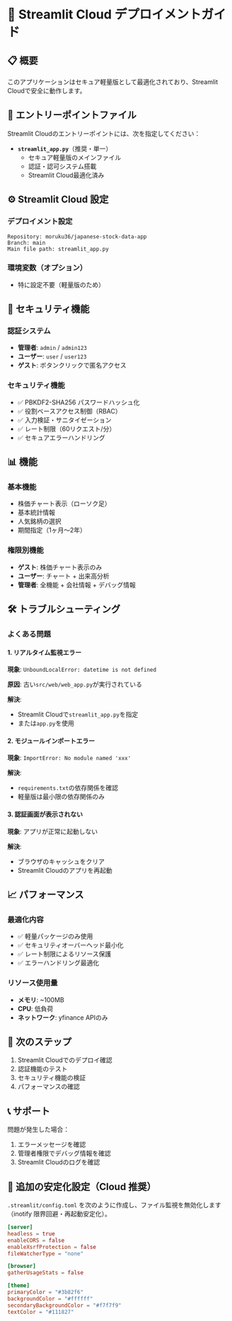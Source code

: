 # 🚀 Streamlit Cloud デプロイメントガイド

## 📋 概要

このアプリケーションはセキュア軽量版として最適化されており、Streamlit Cloudで安全に動作します。

## 🎯 エントリーポイントファイル

Streamlit Cloudのエントリーポイントには、次を指定してください：

- **`streamlit_app.py`**（推奨・単一）
  - セキュア軽量版のメインファイル
  - 認証・認可システム搭載
  - Streamlit Cloud最適化済み

## ⚙️ Streamlit Cloud 設定

### デプロイメント設定
```
Repository: moruku36/japanese-stock-data-app
Branch: main
Main file path: streamlit_app.py
```

### 環境変数（オプション）
- 特に設定不要（軽量版のため）

## 🔐 セキュリティ機能

### 認証システム
- **管理者**: `admin` / `admin123`
- **ユーザー**: `user` / `user123`  
- **ゲスト**: ボタンクリックで匿名アクセス

### セキュリティ機能
- ✅ PBKDF2-SHA256 パスワードハッシュ化
- ✅ 役割ベースアクセス制御（RBAC）
- ✅ 入力検証・サニタイゼーション
- ✅ レート制限（60リクエスト/分）
- ✅ セキュアエラーハンドリング

## 📊 機能

### 基本機能
- 株価チャート表示（ローソク足）
- 基本統計情報
- 人気銘柄の選択
- 期間指定（1ヶ月〜2年）

### 権限別機能
- **ゲスト**: 株価チャート表示のみ
- **ユーザー**: チャート + 出来高分析
- **管理者**: 全機能 + 会社情報 + デバッグ情報

## 🛠️ トラブルシューティング

### よくある問題

#### 1. リアルタイム監視エラー
**現象**: `UnboundLocalError: datetime is not defined`

**原因**: 古い`src/web/web_app.py`が実行されている

**解決**: 
- Streamlit Cloudで`streamlit_app.py`を指定
- または`app.py`を使用

#### 2. モジュールインポートエラー
**現象**: `ImportError: No module named 'xxx'`

**解決**: 
- `requirements.txt`の依存関係を確認
- 軽量版は最小限の依存関係のみ

#### 3. 認証画面が表示されない
**現象**: アプリが正常に起動しない

**解決**: 
- ブラウザのキャッシュをクリア
- Streamlit Cloudのアプリを再起動

## 📈 パフォーマンス

### 最適化内容
- ✅ 軽量パッケージのみ使用
- ✅ セキュリティオーバーヘッド最小化
- ✅ レート制限によるリソース保護
- ✅ エラーハンドリング最適化

### リソース使用量
- **メモリ**: ~100MB
- **CPU**: 低負荷
- **ネットワーク**: yfinance APIのみ

## 🎯 次のステップ

1. Streamlit Cloudでのデプロイ確認
2. 認証機能のテスト
3. セキュリティ機能の検証
4. パフォーマンスの確認

## 📞 サポート

問題が発生した場合：
1. エラーメッセージを確認
2. 管理者権限でデバッグ情報を確認
3. Streamlit Cloudのログを確認

## 🧩 追加の安定化設定（Cloud 推奨）

`.streamlit/config.toml` を次のように作成し、ファイル監視を無効化します（inotify 限界回避・再起動安定化）。

```toml
[server]
headless = true
enableCORS = false
enableXsrfProtection = false
fileWatcherType = "none"

[browser]
gatherUsageStats = false

[theme]
primaryColor = "#3b82f6"
backgroundColor = "#ffffff"
secondaryBackgroundColor = "#f7f7f9"
textColor = "#111827"
```